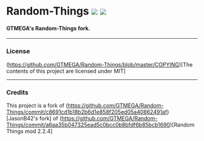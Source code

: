 # Random-Things [![](https://jitpack.io/v/GTMEGA/Random-Things.svg)](https://jitpack.io/#GTMEGA/Random-Things) [![](https://github.com/GTMEGA/Random-Things/actions/workflows/gradle.yml/badge.svg)](https://github.com/GTMEGA/Random-Things/actions/workflows/gradle.yml)
#### GTMEGA's Random-Things fork.

------
### License

(https://github.com/GTMEGA/Random-Things/blob/master/COPYING)[The contents of this project are licensed under MIT]


------
### Credits

This project is a fork of (https://github.com/GTMEGA/Random-Things/commit/c8691cd1b18b2b6d1e858f205ed05a40862491af)[JasonB42's fork] of (https://github.com/GTMEGA/Random-Things/commit/a6aa35b047325ead5c0bcc0b8bfdf6b85bcb1690)[Random Things mod 2.2.4]